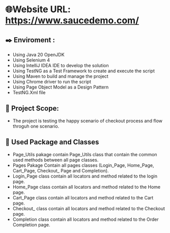 # 🌐Website URL: https://www.saucedemo.com/
## ✒️ Enviroment :
* Using Java 20 OpenJDK
* Using Selenium 4
* Using IntelliJ IDEA IDE to develop the solution
* Using TestNG as a Test Framework to create and execute the script
* Using Maven to build and manage the project
* Using Chrome driver to run the script
* Using Page Object Model as a Design Pattern
* TestNG.Xml file

## 🔭 Project Scope:
* The project is testing the happy scenario of checkout process and flow throguh one scenario.

## 🔬 Used Package and Classes
* Page_Utils pakage contain Page_Utils class that contain the common used methods between all page classes.
* Pages Pakage Contain all pages classes (Login_Page, Home_Page, Cart_Page, Checkout_ Page and Completion).
* Login_Page class contain all locators and method related to the login page.
* Home_Page class contain all locators and method related to the Home page.
* Cart_Page class contain all locators and method related to the Cart page.
* Checkout_ class contain all locators and method related to the Checkout page.
* Completion class contain all locators and method related to the Order Completion page.
